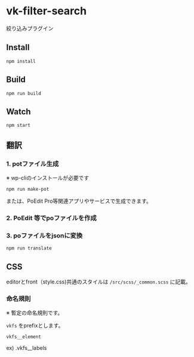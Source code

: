 # vk-filter-search
絞り込みプラグイン

## Install

`npm install`

## Build

`npm run build`

## Watch

`npm start`

## 翻訳

### 1. potファイル生成

※ wp-cliのインストールが必要です

`npm run make-pot`

または、PoEdit Pro等関連アプリやサービスで生成できます。

### 2. PoEdit 等でpoファイルを作成

### 3. poファイルをjsonに変換

`npm run translate`

## CSS

editorとfront（style.css)共通のスタイルは `/src/scss/_common.scss` に記載。

### 命名規則

※ 暫定の命名規則です。

`vkfs` をprefixとします。

`vkfs__element`

ex) .vkfs__labels